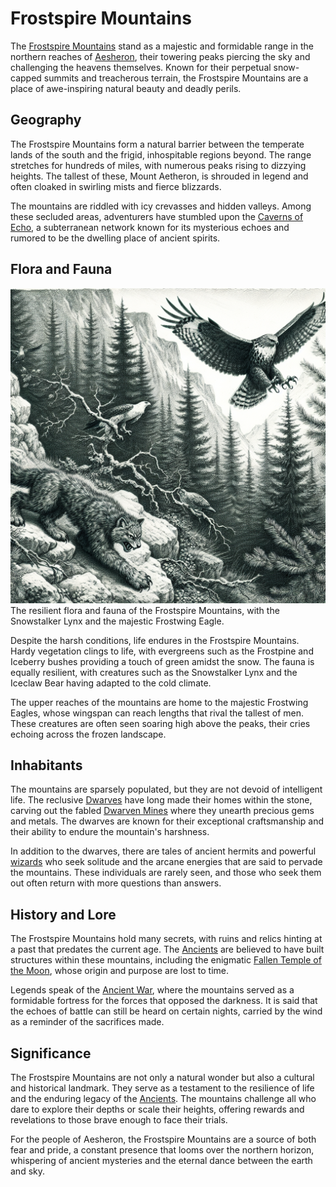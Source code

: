 # Frostspire Mountains

The [Frostspire Mountains](Frostspire%20Mountains.md) stand as a majestic and formidable range in the northern reaches of [Aesheron](Aesheron.md), their towering peaks piercing the sky and challenging the heavens themselves. Known for their perpetual snow-capped summits and treacherous terrain, the Frostspire Mountains are a place of awe-inspiring natural beauty and deadly perils.

## Geography

The Frostspire Mountains form a natural barrier between the temperate lands of the south and the frigid, inhospitable regions beyond. The range stretches for hundreds of miles, with numerous peaks rising to dizzying heights. The tallest of these, Mount Aetheron, is shrouded in legend and often cloaked in swirling mists and fierce blizzards.

The mountains are riddled with icy crevasses and hidden valleys. Among these secluded areas, adventurers have stumbled upon the [Caverns of Echo](Caverns%20of%20Echo.md), a subterranean network known for its mysterious echoes and rumored to be the dwelling place of ancient spirits.

## Flora and Fauna

![Flora and Fauna](../../images/Frostspire%20Mountains_S_Flora%20and%20Fauna.png)
The resilient flora and fauna of the Frostspire Mountains, with the Snowstalker Lynx and the majestic Frostwing Eagle.

Despite the harsh conditions, life endures in the Frostspire Mountains. Hardy vegetation clings to life, with evergreens such as the Frostpine and Iceberry bushes providing a touch of green amidst the snow. The fauna is equally resilient, with creatures such as the Snowstalker Lynx and the Iceclaw Bear having adapted to the cold climate.

The upper reaches of the mountains are home to the majestic Frostwing Eagles, whose wingspan can reach lengths that rival the tallest of men. These creatures are often seen soaring high above the peaks, their cries echoing across the frozen landscape.

## Inhabitants

The mountains are sparsely populated, but they are not devoid of intelligent life. The reclusive [Dwarves](Dwarves.md) have long made their homes within the stone, carving out the fabled [Dwarven Mines](Dwarven%20Mines.md) where they unearth precious gems and metals. The dwarves are known for their exceptional craftsmanship and their ability to endure the mountain's harshness.

In addition to the dwarves, there are tales of ancient hermits and powerful [wizards](Wizard.md) who seek solitude and the arcane energies that are said to pervade the mountains. These individuals are rarely seen, and those who seek them out often return with more questions than answers.

## History and Lore

The Frostspire Mountains hold many secrets, with ruins and relics hinting at a past that predates the current age. The [Ancients](Ancients.md) are believed to have built structures within these mountains, including the enigmatic [Fallen Temple of the Moon](Fallen%20Temple%20of%20the%20Moon.md), whose origin and purpose are lost to time.

Legends speak of the [Ancient War](Ancient%20War.md), where the mountains served as a formidable fortress for the forces that opposed the darkness. It is said that the echoes of battle can still be heard on certain nights, carried by the wind as a reminder of the sacrifices made.

## Significance

The Frostspire Mountains are not only a natural wonder but also a cultural and historical landmark. They serve as a testament to the resilience of life and the enduring legacy of the [Ancients](Ancients.md). The mountains challenge all who dare to explore their depths or scale their heights, offering rewards and revelations to those brave enough to face their trials.

For the people of Aesheron, the Frostspire Mountains are a source of both fear and pride, a constant presence that looms over the northern horizon, whispering of ancient mysteries and the eternal dance between the earth and sky.